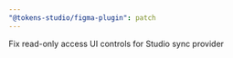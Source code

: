 ```yaml
---
"@tokens-studio/figma-plugin": patch
---
```


Fix read-only access UI controls for Studio sync provider
